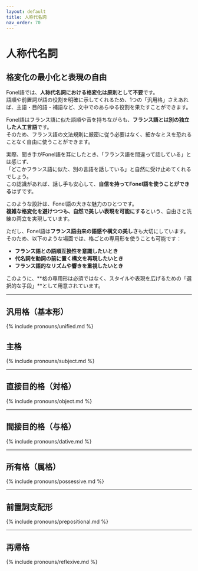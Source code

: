```yaml
---
layout: default
title: 人称代名詞
nav_order: 70
---
```


# 人称代名詞

## 格変化の最小化と表現の自由

Fonel語では、**人称代名詞における格変化は原則として不要**です。  
語順や前置詞が語の役割を明確に示してくれるため、1つの「汎用格」さえあれば、主語・目的語・補語など、文中でのあらゆる役割を果たすことができます。

Fonel語はフランス語に似た語順や音を持ちながらも、**フランス語とは別の独立した人工言語**です。  
そのため、フランス語の文法規則に厳密に従う必要はなく、細かなミスを恐れることなく自由に使うことができます。

実際、聞き手がFonel語を耳にしたとき、「フランス語を間違って話している」とは感じず、  
「どこかフランス語に似た、別の言語を話している」と自然に受け止めてくれるでしょう。  
この認識があれば、話し手も安心して、**自信を持ってFonel語を使うことができる**はずです。

このような設計は、Fonel語の大きな魅力のひとつです。  
**複雑な格変化を避けつつも、自然で美しい表現を可能にする**という、自由さと洗練の両立を実現しています。

ただし、Fonel語は**フランス語由来の語感や構文の美しさ**も大切にしています。  
そのため、以下のような場面では、格ごとの専用形を使うことも可能です：

- **フランス語との語順互換性を意識したいとき**  
- **代名詞を動詞の前に置く構文を再現したいとき**  
- **フランス語的なリズムや響きを重視したいとき**

このように、**格の専用形は必須ではなく、スタイルや表現を広げるための「選択的な手段」**として用意されています。

---

## 汎用格（基本形）

{% include pronouns/unified.md %}

## 主格

{% include pronouns/subject.md %}

---

## 直接目的格（対格）

{% include pronouns/object.md %}

---

## 間接目的格（与格）

{% include pronouns/dative.md %}

---

## 所有格（属格）

{% include pronouns/possessive.md %}

---

## 前置詞支配形

{% include pronouns/prepositional.md %}

---

## 再帰格

{% include pronouns/reflexive.md %}
